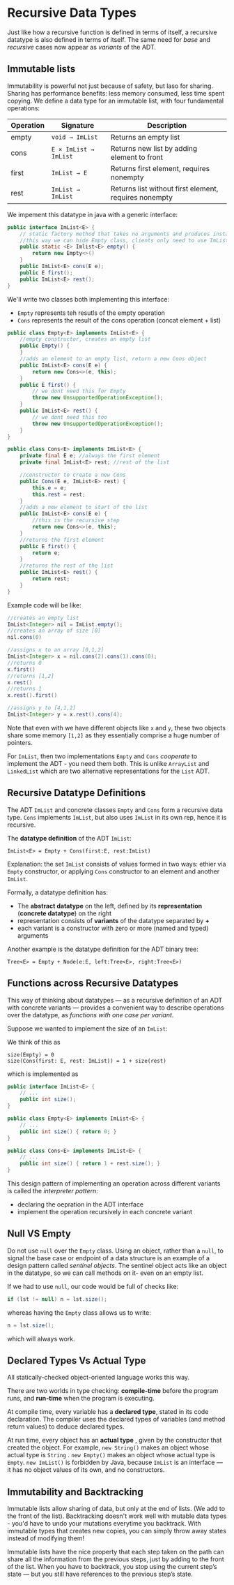 # Recursive Data Types

Just like how a recursive function is defined in terms of itself, a recursive datatype is also defined in terms of itself. The same need for *base* and *recursive* cases now appear as *variants* of the ADT.

## Immutable lists

Immutability is powerful not just because of safety, but laso for sharing. Sharing has performance benefits: less memory consumed, less time spent copying. We define a data type for an immutable list, with four fundamental operations:

| Operation | Signature | Description |
|-----------|-----------|-------------|
| empty | `void → ImList` | Returns an empty list |
| cons | `E × ImList → ImList` | Returns new list by adding element to front |
| first | `ImList → E` | Returns first element, requires nonempty |
| rest | `ImList → ImList` | Returns list without first element, requires nonempty |

We impement this datatype in java with a generic interface:

```java
public interface ImList<E> {
    // static factory method that takes no arguments and produces instance of Empty
    //this way we can hide Empty class, clients only need to use ImList
    public static <E> Imlist<E> empty() {
        return new Empty<>()
    }
    public ImList<E> cons(E e);
    public E first();
    public ImList<E> rest();
}
```

We'll write two classes both implementing this interface:
- `Empty` represents teh resutls of the empty operation
- `Cons` represents the result of the cons operation (concat element + list)

```java
public class Empty<E> implements ImList<E> {
    //empty constructor, creates an empty list
    public Empty() {
    }
    //adds an element to an empty list, return a new Cons object
    public ImList<E> cons(E e) {
        return new Cons<>(e, this);
    }
    public E first() {
        // we dont need this for Empty
        throw new UnsupportedOperationException();
    }
    public ImList<E> rest() {
        // we dont need this too
        throw new UnsupportedOperationException();
    }
}
```

```java
public class Cons<E> implements ImList<E> {
    private final E e; //always the first element
    private final ImList<E> rest; //rest of the list

    //constructor to create a new Cons
    public Cons(E e, ImList<E> rest) {
        this.e = e;
        this.rest = rest;
    }
    //adds a new element to start of the list
    public ImList<E> cons(E e) {
        //this is the recursive step
        return new Cons<>(e, this);
    }
    //returns the first element
    public E first() {
        return e;
    }
    //returns the rest of the list
    public ImList<E> rest() {
        return rest;
    }
}
```

Example code will be like:

```java
//creates an empty list
ImList<Integer> nil = ImList.empty();
//creates an array of size [0]
nil.cons(0)

//assigns x to an array [0,1,2]
ImList<Integer> x = nil.cons(2).cons(1).cons(0);
//returns 0
x.first()
//returns [1,2]
x.rest()
//returns 1
x.rest().first()

//assigns y to [4,1,2]
ImList<Integer> y = x.rest().cons(4);
```

Note that even with we have different objects like `x` and `y`, these two objects share some memory `[1,2]` as they essentially comprise a huge number of pointers.

For `ImList`, then two implementations `Empty` and `Cons` *cooperate* to implement the ADT - you need them both. This is unlike `ArrayList` and `LinkedList` which are two alternative representations for the `List` ADT.

## Recursive Datatype Definitions

The ADT `ImList` and concrete classes `Empty` and `Cons` form a recursive data type. `Cons` implements `ImList`, but also uses `ImList` in its own rep, hence it is recursive.

The **datatype definition** of the ADT `ImList`:
```
ImList<E> = Empty + Cons(first:E, rest:ImList)
```
Explanation: the set `ImList` consists of values formed in two ways: ethier via `Empty` constructor, or applying `Cons` constructor to an element and another `ImList`.

Formally, a datatype definition has:
- The **abstract datatype** on the left, defined by its **representation** (**concrete datatype**) on the right
- representation consists of **variants** of the datatype separated by **+**
- each variant is a constructor with zero or more (named and typed) arguments

Another example is the datatype definition for the ADT binary tree:

```
Tree<E> = Empty + Node(e:E, left:Tree<E>, right:Tree<E>)
```

## Functions across Recursive Datatypes
This way of thinking about datatypes — as a recursive definition of an ADT with concrete variants — provides a convenient way to describe operations over the datatype, as *functions with one case per variant*.

Suppose we wanted to implement the size of an `ImList`:

We think of this as

```
size(Empty) = 0
size(Cons(first: E, rest: ImList)) = 1 + size(rest)
```
which is implemented as

```java
public interface ImList<E> {
    // ...
    public int size();
}

public class Empty<E> implements ImList<E> {
    // ...
    public int size() { return 0; }
}

public class Cons<E> implements ImList<E> {
    // ...
    public int size() { return 1 + rest.size(); }
}
```

This design pattern of implementing an operation across different variants is called the *interpreter pattern*:
- declaring the oepration in the ADT interface
- implement the operation recursively in each concrete variant

## Null VS Empty

Do not use `null` over the `Empty` class. Using an object, rather than a `null`, to signal the base case or endpoint of a data structure is an example of a design pattern called *sentinel objects*. The sentinel object acts like an object in the datatype, so we can call methods on it- even on an empty list.

If we had to use `null`, our code would be full of checks like:
```java
if (lst != null) n = lst.size();
```
whereas having the `Empty` class allows us to write:
```java
n = lst.size();
```
which will always work.

## Declared Types Vs Actual Type

All statically-checked object-oriented language works this way.

There are two worlds in type checking: **compile-time** before the program runs, and **run-time** when the program is executing.

At compile time, every variable has a **declared type**, stated in its code declaration. The compiler uses the declared types of variables (and method return values) to deduce declared types.

At run time, every object has an **actual type** , given by the constructor that created the object. For example,  `new String()` makes an object whose actual type is `String` . `new Empty()` makes an object whose actual type is `Empty`. `new ImList()` is forbidden by Java, because `ImList` is an interface — it has no object values of its own, and no constructors.

## Immutability and Backtracking

Immutable lists allow sharing of data, but only at the end of lists. (We add to the front of the list). Backtracking doesn't work well with mutable data types - you'd have to undo your mutations everytime you backtrack. With immutable types that creates new copies, you can simply throw away states instead of modifying them!

Immutable lists have the nice property that each step taken on the path can share all the information from the previous steps, just by adding to the front of the list. When you have to backtrack, you stop using the current step’s state — but you still have references to the previous step’s state.

